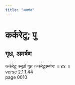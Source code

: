 ```yaml
---
title: "अमर्षण"
---
```


# कर्करेटु; पु
## गृध्र, अमर्षण
कर्करेटुः स्मृतो गृध्रः कर्करेटुरमर्षणः ॥ ४४ ॥<br />verse 2.1.1.44<br />page 0010

